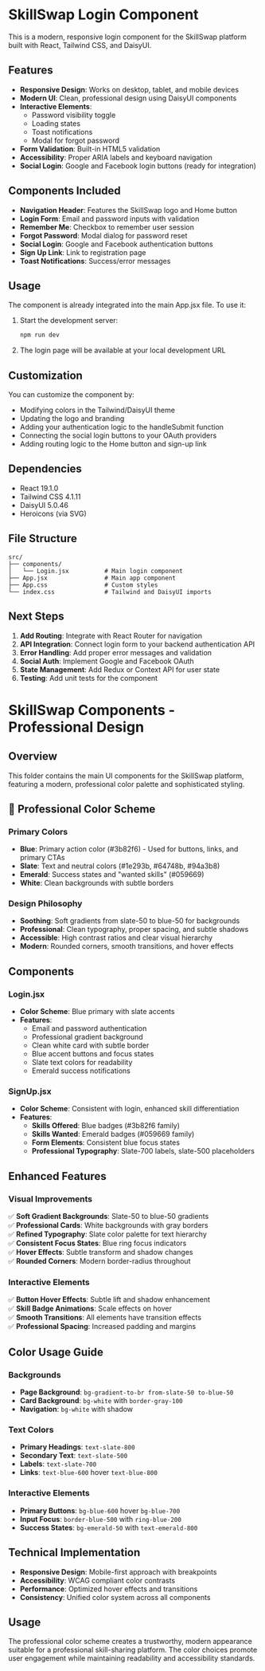 # SkillSwap Login Component

This is a modern, responsive login component for the SkillSwap platform built with React, Tailwind CSS, and DaisyUI.

## Features

- **Responsive Design**: Works on desktop, tablet, and mobile devices
- **Modern UI**: Clean, professional design using DaisyUI components
- **Interactive Elements**: 
  - Password visibility toggle
  - Loading states
  - Toast notifications
  - Modal for forgot password
- **Form Validation**: Built-in HTML5 validation
- **Accessibility**: Proper ARIA labels and keyboard navigation
- **Social Login**: Google and Facebook login buttons (ready for integration)

## Components Included

- **Navigation Header**: Features the SkillSwap logo and Home button
- **Login Form**: Email and password inputs with validation
- **Remember Me**: Checkbox to remember user session
- **Forgot Password**: Modal dialog for password reset
- **Social Login**: Google and Facebook authentication buttons
- **Sign Up Link**: Link to registration page
- **Toast Notifications**: Success/error messages

## Usage

The component is already integrated into the main App.jsx file. To use it:

1. Start the development server:
   ```bash
   npm run dev
   ```

2. The login page will be available at your local development URL

## Customization

You can customize the component by:

- Modifying colors in the Tailwind/DaisyUI theme
- Updating the logo and branding
- Adding your authentication logic to the handleSubmit function
- Connecting the social login buttons to your OAuth providers
- Adding routing logic to the Home button and sign-up link

## Dependencies

- React 19.1.0
- Tailwind CSS 4.1.11
- DaisyUI 5.0.46
- Heroicons (via SVG)

## File Structure

```
src/
├── components/
│   └── Login.jsx          # Main login component
├── App.jsx                # Main app component
├── App.css                # Custom styles
└── index.css              # Tailwind and DaisyUI imports
```

## Next Steps

1. **Add Routing**: Integrate with React Router for navigation
2. **API Integration**: Connect login form to your backend authentication API
3. **Error Handling**: Add proper error messages and validation
4. **Social Auth**: Implement Google and Facebook OAuth
5. **State Management**: Add Redux or Context API for user state
6. **Testing**: Add unit tests for the component

# SkillSwap Components - Professional Design

## Overview
This folder contains the main UI components for the SkillSwap platform, featuring a modern, professional color palette and sophisticated styling.

## 🎨 Professional Color Scheme

### Primary Colors
- **Blue**: Primary action color (#3b82f6) - Used for buttons, links, and primary CTAs
- **Slate**: Text and neutral colors (#1e293b, #64748b, #94a3b8)
- **Emerald**: Success states and "wanted skills" (#059669)
- **White**: Clean backgrounds with subtle borders

### Design Philosophy
- **Soothing**: Soft gradients from slate-50 to blue-50 for backgrounds
- **Professional**: Clean typography, proper spacing, and subtle shadows
- **Accessible**: High contrast ratios and clear visual hierarchy
- **Modern**: Rounded corners, smooth transitions, and hover effects

## Components

### Login.jsx
- **Color Scheme**: Blue primary with slate accents
- **Features**: 
  - Email and password authentication
  - Professional gradient background
  - Clean white card with subtle border
  - Blue accent buttons and focus states
  - Slate text colors for readability
  - Emerald success notifications

### SignUp.jsx
- **Color Scheme**: Consistent with login, enhanced skill differentiation
- **Features**:
  - **Skills Offered**: Blue badges (#3b82f6 family)
  - **Skills Wanted**: Emerald badges (#059669 family)
  - **Form Elements**: Consistent blue focus states
  - **Professional Typography**: Slate-700 labels, slate-500 placeholders

## Enhanced Features

### Visual Improvements
✅ **Soft Gradient Backgrounds**: Slate-50 to blue-50 gradients  
✅ **Professional Cards**: White backgrounds with gray borders  
✅ **Refined Typography**: Slate color palette for text hierarchy  
✅ **Consistent Focus States**: Blue ring focus indicators  
✅ **Hover Effects**: Subtle transform and shadow changes  
✅ **Rounded Corners**: Modern border-radius throughout  

### Interactive Elements
✅ **Button Hover Effects**: Subtle lift and shadow enhancement  
✅ **Skill Badge Animations**: Scale effects on hover  
✅ **Smooth Transitions**: All elements have transition effects  
✅ **Professional Spacing**: Increased padding and margins  

## Color Usage Guide

### Backgrounds
- **Page Background**: `bg-gradient-to-br from-slate-50 to-blue-50`
- **Card Background**: `bg-white` with `border-gray-100`
- **Navigation**: `bg-white` with shadow

### Text Colors
- **Primary Headings**: `text-slate-800`
- **Secondary Text**: `text-slate-500`
- **Labels**: `text-slate-700`
- **Links**: `text-blue-600` hover `text-blue-800`

### Interactive Elements
- **Primary Buttons**: `bg-blue-600` hover `bg-blue-700`
- **Input Focus**: `border-blue-500` with `ring-blue-200`
- **Success States**: `bg-emerald-50` with `text-emerald-800`

## Technical Implementation
- **Responsive Design**: Mobile-first approach with breakpoints
- **Accessibility**: WCAG compliant color contrasts
- **Performance**: Optimized hover effects and transitions
- **Consistency**: Unified color system across all components

## Usage
The professional color scheme creates a trustworthy, modern appearance suitable for a professional skill-sharing platform. The color choices promote user engagement while maintaining readability and accessibility standards.

